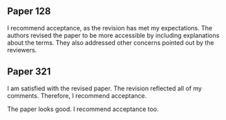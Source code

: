 

## Paper 128

I recommend acceptance, as the revision has met my expectations.
The authors revised the paper to be more accessible by including explanations about the terms. 
They also addressed other concerns pointed out by the reviewers.


## Paper 321

I am satisfied with the revised paper. The revision reflected all of my comments. Therefore, I recommend acceptance.

The paper looks good. I recommend acceptance too.